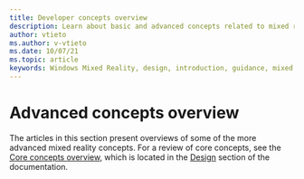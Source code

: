 ```yaml
---
title: Developer concepts overview 
description: Learn about basic and advanced concepts related to mixed reality development.
author: vtieto
ms.author: v-vtieto
ms.date: 10/07/21
ms.topic: article
keywords: Windows Mixed Reality, design, introduction, guidance, mixed reality headset, windows mixed reality headset, virtual reality headset, ux, resources
---
```


# Advanced concepts overview

The articles in this section present overviews of some of the more advanced mixed reality concepts. For a review of core concepts, see the [Core concepts overview](../../design/core-concepts-landingpage.md), which is located in the [Design](../../design/design.md) section of the documentation.
